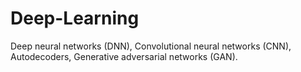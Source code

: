 # Deep-Learning
Deep neural networks (DNN), Convolutional neural networks (CNN), Autodecoders, Generative adversarial networks (GAN).
